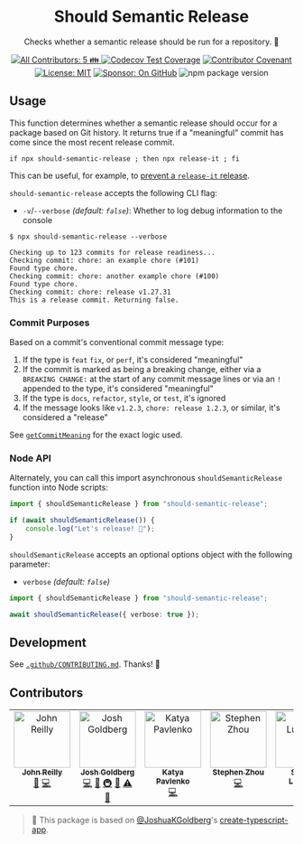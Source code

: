 <h1 align="center">Should Semantic Release</h1>

<p align="center">Checks whether a semantic release should be run for a repository. 💂</p>

<p align="center">
	<a href="#contributors" target="_blank">
<!-- prettier-ignore-start -->
<!-- ALL-CONTRIBUTORS-BADGE:START - Do not remove or modify this section -->
<img alt="All Contributors: 5 👪" src="https://img.shields.io/badge/all_contributors-5_👪-21bb42.svg" />
<!-- ALL-CONTRIBUTORS-BADGE:END -->
<!-- prettier-ignore-end -->
</a>
	<a href="https://codecov.io/gh/JoshuaKGoldberg/should-semantic-release" target="_blank"><img alt="Codecov Test Coverage" src="https://codecov.io/gh/JoshuaKGoldberg/should-semantic-release/branch/main/graph/badge.svg"/></a>
	<a href="https://github.com/JoshuaKGoldberg/should-semantic-release/blob/main/.github/CODE_OF_CONDUCT.md" target="_blank"><img alt="Contributor Covenant" src="https://img.shields.io/badge/code_of_conduct-enforced-21bb42" /></a>
	<a href="https://github.com/JoshuaKGoldberg/should-semantic-release/blob/main/LICENSE.md" target="_blank"><img alt="License: MIT" src="https://img.shields.io/github/license/JoshuaKGoldberg/should-semantic-release?color=21bb42"></a>
	<a href="https://github.com/sponsors/JoshuaKGoldberg" target="_blank"><img alt="Sponsor: On GitHub" src="https://img.shields.io/badge/sponsor-on_github-21bb42.svg" /></a>
	<img alt="npm package version" src="https://img.shields.io/npm/v/should-semantic-release?color=21bb42" />
</p>

## Usage

This function determines whether a semantic release should occur for a package based on Git history.
It returns true if a "meaningful" commit has come since the most recent release commit.

```shell
if npx should-semantic-release ; then npx release-it ; fi
```

This can be useful, for example, to [prevent a `release-it` release](https://github.com/release-it/release-it/issues/969).

`should-semantic-release` accepts the following CLI flag:

- `-v`/`--verbose` _(default: `false`)_: Whether to log debug information to the console

```plaintext
$ npx should-semantic-release --verbose

Checking up to 123 commits for release readiness...
Checking commit: chore: an example chore (#101)
Found type chore.
Checking commit: chore: another example chore (#100)
Found type chore.
Checking commit: chore: release v1.27.31
This is a release commit. Returning false.
```

### Commit Purposes

Based on a commit's conventional commit message type:

1. If the type is `feat` `fix`, or `perf`, it's considered "meaningful"
1. If the commit is marked as being a breaking change, either via a `BREAKING CHANGE:` at the start of any commit message lines or via an `!` appended to the type, it's considered "meaningful"
1. If the type is `docs`, `refactor`, `style`, or `test`, it's ignored
1. If the message looks like `v1.2.3`, `chore: release 1.2.3`, or similar, it's considered a "release"

See [`getCommitMeaning`](./src/getCommitMeaning.ts) for the exact logic used.

### Node API

Alternately, you can call this import asynchronous `shouldSemanticRelease` function into Node scripts:

```ts
import { shouldSemanticRelease } from "should-semantic-release";

if (await shouldSemanticRelease()) {
	console.log("Let's release! 🚀");
}
```

`shouldSemanticRelease` accepts an optional options object with the following parameter:

- `verbose` _(default: `false`)_

```ts
import { shouldSemanticRelease } from "should-semantic-release";

await shouldSemanticRelease({ verbose: true });
```

## Development

See [`.github/CONTRIBUTING.md`](./.github/CONTRIBUTING.md).
Thanks! 💖

## Contributors

<!-- prettier-ignore-start -->
<!-- markdownlint-disable -->
<!-- spellchecker: disable -->
<!-- ALL-CONTRIBUTORS-LIST:START - Do not remove or modify this section -->
<!-- prettier-ignore-start -->
<!-- markdownlint-disable -->
<table>
  <tbody>
    <tr>
      <td align="center" valign="top" width="14.28%"><a href="https://johnnyreilly.com/"><img src="https://avatars.githubusercontent.com/u/1010525?v=4?s=100" width="100px;" alt="John Reilly"/><br /><sub><b>John Reilly</b></sub></a><br /><a href="https://github.com/JoshuaKGoldberg/should-semantic-release/issues?q=author%3Ajohnnyreilly" title="Bug reports">🐛</a> <a href="https://github.com/JoshuaKGoldberg/should-semantic-release/commits?author=johnnyreilly" title="Code">💻</a></td>
      <td align="center" valign="top" width="14.28%"><a href="http://www.joshuakgoldberg.com"><img src="https://avatars.githubusercontent.com/u/3335181?v=4?s=100" width="100px;" alt="Josh Goldberg"/><br /><sub><b>Josh Goldberg</b></sub></a><br /><a href="https://github.com/JoshuaKGoldberg/should-semantic-release/commits?author=JoshuaKGoldberg" title="Code">💻</a> <a href="#maintenance-JoshuaKGoldberg" title="Maintenance">🚧</a> <a href="#infra-JoshuaKGoldberg" title="Infrastructure (Hosting, Build-Tools, etc)">🚇</a> <a href="#ideas-JoshuaKGoldberg" title="Ideas, Planning, & Feedback">🤔</a> <a href="https://github.com/JoshuaKGoldberg/should-semantic-release/commits?author=JoshuaKGoldberg" title="Tests">⚠️</a> <a href="https://github.com/JoshuaKGoldberg/should-semantic-release/issues?q=author%3AJoshuaKGoldberg" title="Bug reports">🐛</a></td>
      <td align="center" valign="top" width="14.28%"><a href="https://medium.com/@cakeinpanic/latest"><img src="https://avatars.githubusercontent.com/u/588916?v=4?s=100" width="100px;" alt="Katya Pavlenko"/><br /><sub><b>Katya Pavlenko</b></sub></a><br /><a href="https://github.com/JoshuaKGoldberg/should-semantic-release/commits?author=cakeinpanic" title="Code">💻</a></td>
      <td align="center" valign="top" width="14.28%"><a href="https://hyoban.cc"><img src="https://avatars.githubusercontent.com/u/38493346?v=4?s=100" width="100px;" alt="Stephen Zhou"/><br /><sub><b>Stephen Zhou</b></sub></a><br /><a href="https://github.com/JoshuaKGoldberg/should-semantic-release/commits?author=hyoban" title="Code">💻</a></td>
      <td align="center" valign="top" width="14.28%"><a href="https://github.com/steveluscher"><img src="https://avatars.githubusercontent.com/u/13243?v=4?s=100" width="100px;" alt="Steven Luscher"/><br /><sub><b>Steven Luscher</b></sub></a><br /><a href="#ideas-steveluscher" title="Ideas, Planning, & Feedback">🤔</a></td>
    </tr>
  </tbody>
</table>

<!-- markdownlint-restore -->
<!-- prettier-ignore-end -->

<!-- ALL-CONTRIBUTORS-LIST:END -->
<!-- spellchecker: enable -->
<!-- markdownlint-restore -->
<!-- prettier-ignore-end -->

> 💙 This package is based on [@JoshuaKGoldberg](https://github.com/JoshuaKGoldberg)'s [create-typescript-app](https://github.com/JoshuaKGoldberg/create-typescript-app).
